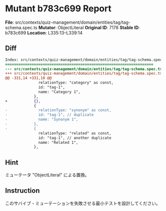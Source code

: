 # Mutant b783c699 Report

**File**: src/contexts/quiz-management/domain/entities/tag/tag-schema.spec.ts
**Mutator**: ObjectLiteral
**Original ID**: 7178
**Stable ID**: b783c699
**Location**: L335:13–L339:14

## Diff

```diff
Index: src/contexts/quiz-management/domain/entities/tag/tag-schema.spec.ts
===================================================================
--- src/contexts/quiz-management/domain/entities/tag/tag-schema.spec.ts	original
+++ src/contexts/quiz-management/domain/entities/tag/tag-schema.spec.ts	mutated #7178
@@ -331,14 +331,10 @@
               relationType: "category" as const,
               id: "tag-1",
               name: "Category 1",
             },
+            {},
             {
-              relationType: "synonym" as const,
-              id: "tag-1", // duplicate
-              name: "Synonym 1",
-            },
-            {
               relationType: "related" as const,
               id: "tag-1", // another duplicate
               name: "Related 1",
             },
```

## Hint

ミューテータ "ObjectLiteral" による置換。

## Instruction

このサバイブ・ミューテーションを失敗させる最小テストを設計してください。
